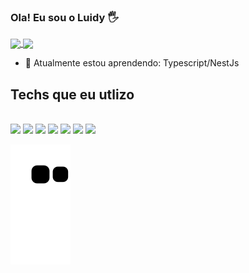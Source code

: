 ### Ola!  Eu sou o Luidy 🖐
<a href="https://github.com/Luidy-gui/github-readme-stats">
  <img height=200 align="center" src="https://github-readme-stats.vercel.app/api?username=Luidy-gui&show_icons=true&theme=radical" />
</a>
<a href="https://github.com/Luidy-gui/github-readme-stats">
  <img height=200 align="center" src="https://github-readme-stats.vercel.app/api/top-langs/?username=Luidy-gui&layout=donut&theme=radical" />
</a>

- 🌱 Atualmente estou aprendendo: Typescript/NestJs

## Techs que eu utlizo
<div style"display: inline_block"><br/>
<img align"center" alt"javascript" src="https://img.shields.io/badge/JavaScript-F7DF1E?style=for-the-badge&logo=javascript&logoColor=black" />
<img align"center" alt"PrismaOrm" src="https://img.shields.io/badge/Prisma-3982CE?style=for-the-badge&logo=Prisma&logoColor=white" />
<img align"center" alt"Nodejs" src="https://img.shields.io/badge/Node.js-43853D?style=for-the-badge&logo=node.js&logoColor=white" />
<img align"center" alt"TypeScript" src="https://img.shields.io/badge/TypeScript-007ACC?style=for-the-badge&logo=typescript&logoColor=white" />
<img align"center" alt"Nestjs" src="https://img.shields.io/badge/nestjs-%23E0234E.svg?style=for-the-badge&logo=nestjs&logoColor=white" />
<img align"center" alt"Fastify" src="https://img.shields.io/badge/fastify-%23000000.svg?style=for-the-badge&logo=fastify&logoColor=white" />
<img align"center" alt"Express.js" src="https://img.shields.io/badge/express.js-%23404d59.svg?style=for-the-badge&logo=express&logoColor=%2361DAFB" />
<div/>

![snake gif](https://github.com/Luidy-gui/Luidy-gui/blob/output/github-contribution-grid-snake.svg)
